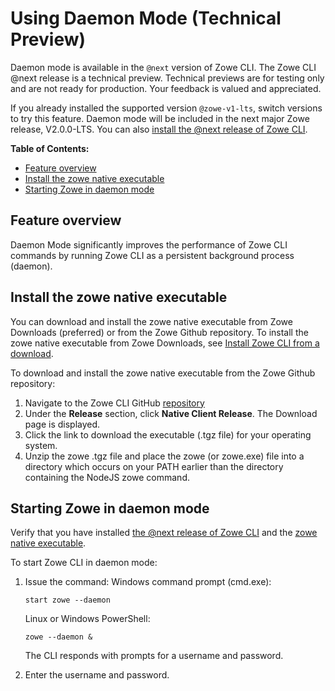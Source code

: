# Using Daemon Mode (Technical Preview)

<Badge text="Technical Preview"/> Daemon mode is available in the `@next` version of Zowe CLI. The Zowe CLI @next release is a technical preview. Technical previews are for testing only and are not ready for production. Your feedback is valued and appreciated.

If you already installed the supported version `@zowe-v1-lts`, switch versions to try this feature. Daemon mode will be included in the next major Zowe release, V2.0.0-LTS. You can also [install the @next release of Zowe CLI](cli-install-cli-next.md#install-zowe-cli-from-a-download).

**Table of Contents:**

- [Feature overview](#feature-overview)
- [Install the zowe native executable](#install-the-zowe-native-executable)
- [Starting Zowe in daemon mode](#starting-zowe-in-daemon-mode)

## Feature overview

Daemon Mode significantly improves the performance of Zowe CLI commands by running Zowe CLI as a persistent background process (daemon).

## Install the zowe native executable

You can download and install the zowe native executable from Zowe Downloads (preferred) or from the Zowe Github repository. To install the zowe native executable from Zowe Downloads, see [Install Zowe CLI from a download](cli-install-cli-next.md#install-zowe-cli-from-a-download).

To download and install the zowe native executable from the Zowe Github repository:

1. Navigate to the Zowe CLI GitHub [repository](https://github.com/zowe/zowe-cli)
2. Under the **Release** section, click **Native Client Release**.
   The Download page is displayed.
3. Click the link to download the executable (.tgz file) for your operating system.
4. Unzip the zowe .tgz file and place the zowe (or zowe.exe) file into a directory which occurs on your PATH earlier than the directory containing the NodeJS zowe command.

## Starting Zowe in daemon mode

Verify that you have installed [the @next release of Zowe CLI](cli-install-cli-next.md) and the [zowe native executable](#install-the-zowex-native-executable).

To start Zowe CLI in daemon mode:

1. Issue the command:
   Windows command prompt (cmd.exe):

   ```
   start zowe --daemon
   ```

   Linux or Windows PowerShell:

   ```
   zowe --daemon &
   ```

   The CLI responds with prompts for a username and password.

2. Enter the username and password.
